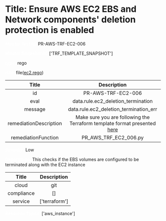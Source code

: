 



# Title: Ensure AWS EC2 EBS and Network components' deletion protection is enabled


***<font color="white">Master Test Id:</font>*** PR-AWS-TRF-EC2-006

***<font color="white">Master Snapshot Id:</font>*** ['TRF_TEMPLATE_SNAPSHOT']

***<font color="white">type:</font>*** rego

***<font color="white">rule:</font>*** file([ec2.rego])  
  
  
  
  

|Title|Description|
| :---: | :---: |
|id|PR-AWS-TRF-EC2-006|
|eval|data.rule.ec2_deletion_termination|
|message|data.rule.ec2_deletion_termination_err|
|remediationDescription|Make sure you are following the Terraform template format presented <a href='https://registry.terraform.io/providers/hashicorp/aws/latest/docs/resources/instance' target='_blank'>here</a>|
|remediationFunction|PR_AWS_TRF_EC2_006.py|


***<font color="white">Severity:</font>*** Low

***<font color="white">Description:</font>*** This checks if the EBS volumes are configured to be terminated along with the EC2 instance  
  
  

|Title|Description|
| :---: | :---: |
|cloud|git|
|compliance|[]|
|service|['terraform']|


***<font color="white">Resource Types:</font>*** ['aws_instance']


[ec2.rego]: https://github.com/prancer-io/prancer-compliance-test/tree/master/aws/terraform/ec2.rego
